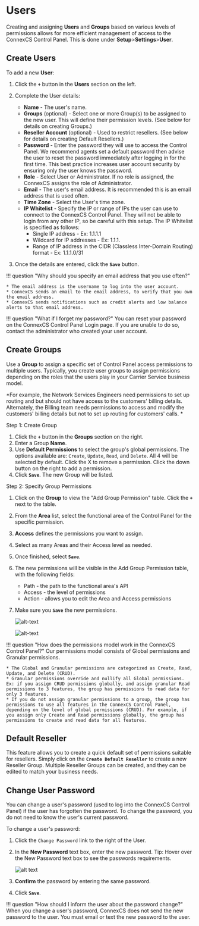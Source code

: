 # Users
Creating and assigning **Users** and **Groups** based on various levels of permissions allows for more efficient management of access to the ConnexCS Control Panel. This is done under **Setup**>**Settings**>**User**. 

## Create Users
To add a new **User**:

1. Click the **`+`** button in the **Users** section on the left.
2. Complete the User details:

    * **Name** - The user's name.
    * **Groups** (optional) - Select one or more Group(s) to be assigned to the new user. This will define their permission levels. (See below for details on creating Groups.)
    * **Reseller Account** (optional) - Used to restrict resellers. (See below for details on creating Default Resellers.)
    * **Password** - Enter the password they will use to access the Control Panel. We recommend agents set a default password then advise the user to reset the password immediately after logging in for the first time. This best practice increases user account security by ensuring only the user knows the password.
    * **Role** - Select User or Administrator. If no role is assigned, the ConnexCS assigns the role of Administrator. 
    * **Email** - The user's email address. It is recommended this is an email address that is used often. 
    * **Time Zone** - Select the User's time zone. 
    * **IP Whitelist** - Specify the IP or range of IPs the user can use to connect to the ConnexCS Control Panel. They will not be able to login from any other IP, so be careful with this setup. The IP Whitelist is specified as follows:
        * Single IP address - Ex: 1.1.1.1
        * Wildcard for IP addresses - Ex: 1.1.1.
        * Range of IP address in the CIDR (Classless Inter-Domain Routing) format - Ex: 1.1.1.0/31
	
3. Once the details are entered, click the **`Save`** button.

!!! question "Why should you specify an email address that you use often?" 
    
    * The email address is the username to log into the user account.
    * ConnexCS sends an email to the email address, to verify that you own the email address.
    * ConnexCS sends notifications such as credit alerts and low balance alerts to that email address. 

!!! question "What if I forget my password?" 
    You can reset your password on the ConnexCS Control Panel Login page. If you are unable to do so, contact the administrator who created your user account. 
    

## Create Groups
Use a **Group** to assign a specific set of Control Panel access permissions to multiple users. Typically, you create user groups to assign permissions depending on the roles that the users play in your Carrier Service business model. 

*For example, the Network Services Engineers need permissions to set up routing and but should not have access to the customers' billing details. Alternately, the Billing team needs permissions to access and modify the customers' billing details but not to set up routing for customers' calls. *

Step 1: Create Group

1. Click the **`+`** button in the **Groups** section on the right.
2. Enter a Group **Name**.
3. Use **Default Permissions** to select the group's global permissions. The options available are: `Create`, `Update`, `Read`, and `Delete`. All 4 will be selected by default. Click the X to remove a permission. Click the down button on the right to add a permission. 
4. Click **`Save`**. The new Group will be listed. 

Step 2: Specify Group Permissions

1. Click on the **Group** to view the "Add Group Permission" table. Click the **`+`** next to the table. 
2. From the **Area** list, select the functional area of the Control Panel for the specific permission. 
3. **Access** defines the permissions you want to assign.
4. Select as many Areas and their Access level as needed. 
5. Once finished, select **`Save`**.
6. The new permissions will be visible in the Add Group Permission table, with the following fields:
	
    * Path - the path to the functional area's API
    * Access - the level of permissions
    * Action - allows you to edit the Area and Access permissions

7. Make sure you **`Save`** the new permissions.

   ![alt-text][group-perms]
   
   ![alt-text][group-perm]



!!! question "How does the permissions model work in the ConnexCS Control Panel?" 
    Our permissions model consists of Global permissions and Granular permissions.
    
    * The Global and Granular permissions are categorized as Create, Read, Update, and Delete (CRUD).
    * Granular permissions override and nullify all Global permissions. Ex: if you assign CRUD permissions globally, and assign granular Read permissions to 3 features, the group has permissions to read data for only 3 features. 
    * If you do not assign granular permissions to a group, the group has permissions to use all features in the ConnexCS Control Panel, depending on the level of global permissions (CRUD). For example, if you assign only Create and Read permissions globally, the group has permissions to create and read data for all features.

## Default Reseller
This feature allows you to create a quick default set of permissions suitable for resellers. Simply click on the **`Create Default Reseller`** to create a new Reseller Group. Multiple Reseller Groups can be created, and they can be edited to match your business needs.  

## Change User Password
You can change a user's password (used to log into the ConnexCS Control Panel) if the user has forgotten the password. To change the password, you do not need to know the user's current password.

To change a user's password:

1. Click the `Change Password` link to the right of the User.
2. In the **New Password** text box, enter the new password. Tip: Hover over the New Password text box to see the passwords requirements. 
    
    ![alt text][password-rules]
        
3. **Confirm** the password by entering the same password.
4. Click **`Save`**.

!!! question "How should I inform the user about the password change?" 
    When you change a user's password, ConnexCS does not send the new password to the user. You must email or text the new password to the user.

[group-perms]: /setup/img/group-perms.png "Group Permissions"
[group-perm]: /setup/img/group-perm.png "Group Permission"
[password-rules]: /setup/img/password-rules.png "password-rules"

